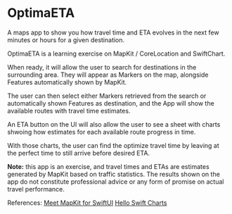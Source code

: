 # OptimaETA

A maps app to show you how travel time and ETA evolves in the next few minutes or hours for a given destination.

OptimaETA is a learning exercise on MapKit / CoreLocation and SwiftChart.

When ready, it will allow the user to search for destinations in the surrounding area. They will appear as Markers on the map, alongside Features automatically shown by MapKit.

The user can then select either Markers retrieved from the search or automatically shown Features as destination, and the App will show the available routes with travel time estimates.

An ETA button on the UI will also allow the user to see a sheet with charts shwoing how estimates for each available route progress in time.

With those charts, the user can find the optimize travel time by leaving at the perfect time to still arrive before desired ETA.

**Note:** this app is an exercise, and travel times and ETAs are estimates generated by MapKit based on traffic statistics. The results shown on the app do not constitute professional advice or any form of promise on actual travel performance. 

References:
[Meet MapKit for SwiftUI](https://developer.apple.com/videos/play/wwdc2023/10043)
[Hello Swift Charts](https://developer.apple.com/videos/play/wwdc2022/10136)
